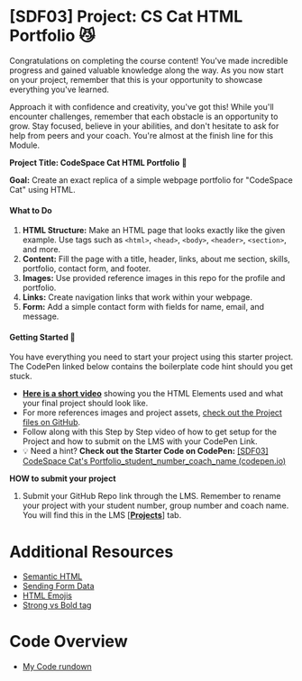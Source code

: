 # [SDF03] Project: CS Cat HTML Portfolio 😼

Congratulations on completing the course content! You've made incredible progress and gained valuable knowledge along the way. As you now start on your project, remember that this is your opportunity to showcase everything you've learned.

Approach it with confidence and creativity, you've got this! While you'll encounter challenges, remember that each obstacle is an opportunity to grow. Stay focused, believe in your abilities, and don't hesitate to ask for help from peers and your coach. You're almost at the finish line for this Module.

**Project Title: CodeSpace Cat HTML Portfolio** 🎨

**Goal:** Create an exact replica of a simple webpage portfolio for "CodeSpace Cat" using HTML.

#### What to Do

1. **HTML Structure:** Make an HTML page that looks exactly like the given example. Use tags such as `<html>`, `<head>`, `<body>`, `<header>`, `<section>`, and more.
2. **Content:** Fill the page with a title, header, links, about me section, skills, portfolio, contact form, and footer.
3. **Images:** Use provided reference images in this repo for the profile and portfolio.
4. **Links:** Create navigation links that work within your webpage.
5. **Form:** Add a simple contact form with fields for name, email, and message.

#### **Getting Started** 🚀

You have everything you need to start your project using this starter project. The CodePen linked below contains the boilerplate code hint should you get stuck.

- **[Here is a short video](https://youtu.be/7JKLWHWeybQ?rel=0)** showing you the HTML Elements used and what your final project should look like.
- For more references images and project assets, [check out the Project files on GitHub](https://github.com/CodeSpace-Academy/SDF03_Reference-Files/tree/main/reference%20images).
- Follow along with this Step by Step video of how to get setup for the Project and how to submit on the LMS with your CodePen Link.
- 💡 Need a hint? **Check out the Starter Code on CodePen:** [[SDF03] CodeSpace Cat's Portfolio_student_number_coach_name (codepen.io)](https://codepen.io/codespace-academy/pen/jOJwdmO)

**HOW to submit your project**

1. Submit your GitHub Repo link through the LMS. Remember to rename your project with your student number, group number and coach name. You will find this in the LMS [**[Projects](https://learn.codespace.co.za/projects)**] tab.

# Additional Resources

- [Semantic HTML](https://www.w3schools.com/html/html5_semantic_elements.asp)
- [Sending Form Data](https://developer.mozilla.org/en-US/docs/Learn/Forms/Sending_and_retrieving_form_data)
- [HTML Emojis](https://www.w3schools.com/html/html_emojis.asp)
- [Strong vs Bold tag](https://www.sololearn.com/en/Discuss/74739/what-is-difference-between-bold-text-and-strong-text)

# Code Overview

- [My Code rundown](https://www.loom.com/share/fea098aa4e1d432eaa334fd3af86a7c5)
